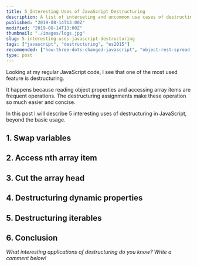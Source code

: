 ```yaml
---
title: 5 Interesting Uses of JavaScript Destructuring
description: A list of interseting and uncommon use cases of destructing assignments in JavaScript.  
published: "2019-08-14T13:00Z"
modified: "2019-08-14T13:00Z"
thumbnail: "./images/logs.jpg"
slug: 5-interesting-uses-javascript-destructuring
tags: ["javascript", "destructuring", "es2015"]
recommended: ["how-three-dots-changed-javascript", "object-rest-spread-properties-javascript"]
type: post
---
```


Looking at my regular JavaScript code, I see that one of the most used feature is destructuring. 

It happens because reading object properties and accessing array items are frequent operations. The destructuring assignments make these operation so much easier and concise.  

In this post I will describe 5 interesting uses of destructuring in JavaScript, beyond the basic usage.  

## 1. Swap variables

## 2. Access nth array item

## 3. Cut the array head

## 4. Destructuring dynamic properties

## 5. Destructuring iterables

## 6. Conclusion

*What interesting applications of destructuring do you know? Write a comment below!*